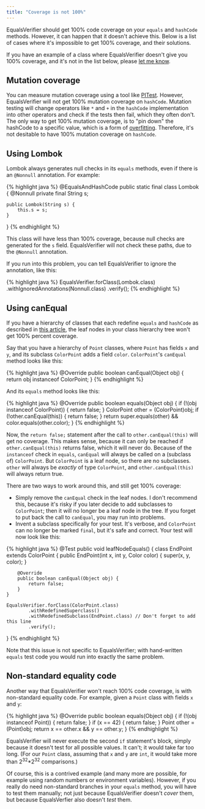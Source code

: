 ```yaml
---
title: "Coverage is not 100%"
---
```

EqualsVerifier should get 100% code coverage on your `equals` and `hashCode` methods. However, it can happen that it doesn't achieve this. Below is a list of cases where it's impossible to get 100% coverage, and their solutions.

If you have an example of a class where EqualsVerifier doesn't give you 100% coverage, and it's not in the list below, please [let me know](/equalsverifier/help).


Mutation coverage
---
You can measure mutation coverage using a tool like [PITest](http://pitest.org/). However, EqualsVerifier will not get 100% mutation coverage on `hashCode`. Mutation testing will change operators like `*` and `+` in the `hashCode` implementation into other operators and check if the tests then fail, which they often don't. The only way to get 100% mutation coverage, is to "pin down" the hashCode to a specific value, which is a form of [overfitting](https://en.wikipedia.org/wiki/Overfitting). Therefore, it's not desitable to have 100% mutation coverage on `hashCode`.


Using Lombok
---
Lombok always generates null checks in its `equals` methods, even if there is an `@Nonnull` annotation. For example:

{% highlight java %}
@EqualsAndHashCode
public static final class Lombok {
    @Nonnull
    private final String s;

    public Lombok(String s) {
        this.s = s;
    }
}
{% endhighlight %}

This class will have less than 100% coverage, because null checks are generated for the `s` field. EqualsVerifier will not check these paths, due to the `@Nonnull` annotation.

If you run into this problem, you can tell EqualsVerifier to ignore the annotation, like this:

{% highlight java %}
EqualsVerifier.forClass(Lombok.class)
    .withIgnoredAnnotations(Nonnull.class)
    .verify();
{% endhighlight %}


Using canEqual
---
If you have a hierarchy of classes that each redefine `equals` and `hashCode` as described in [this article](http://www.artima.com/lejava/articles/equality.html), the leaf nodes in your class hierarchy tree won't get 100% percent coverage.

Say that you have a hierarchy of `Point` classes, where `Point` has fields `x` and `y`, and its subclass `ColorPoint` adds a field `color`. `ColorPoint`'s `canEqual` method looks like this:

{% highlight java %}
@Override
public boolean canEqual(Object obj) {
    return obj instanceof ColorPoint;
}
{% endhighlight %}

And its `equals` method looks like this:

{% highlight java %}
@Override
public boolean equals(Object obj) {
    if (!(obj instanceof ColorPoint)) {
        return false;
    }
    ColorPoint other = (ColorPoint)obj;
    if (!other.canEqual(this)) {
        return false;
    }
    return super.equals(other) && color.equals(other.color);
}
{% endhighlight %}

Now, the `return false;` statement after the call to `other.canEqual(this)` will get no coverage. This makes sense, because it can only be reached if `other.canEqual(this)` returns false, which it will never do. Because of the `instanceof` check in `equals`, `canEqual` will always be called on a (subclass of) `ColorPoint`. But `ColorPoint` is a leaf node, so there are no subclasses. `other` will always be _exactly_ of type `ColorPoint`, and `other.canEqual(this)` will always return true.

There are two ways to work around this, and still get 100% coverage:

* Simply remove the `canEqual` check in the leaf nodes. I don't recommend this, because it's risky if you later decide to add subclasses to `ColorPoint`; then it will no longer be a leaf node in the tree. If you forget to put back the call to `canEqual`, you may run into problems.
* Invent a subclass specifically for your test. It's verbose, and `ColorPoint` can no longer be marked `final`, but it's safe and correct. Your test will now look like this:

{% highlight java %}
@Test
public void leafNodeEquals() {
    class EndPoint extends ColorPoint {
        public EndPoint(int x, int y, Color color) {
            super(x, y, color);
        }

        @Override
        public boolean canEqual(Object obj) {
            return false;
        }
    }

    EqualsVerifier.forClass(ColorPoint.class)
            .withRedefinedSuperclass()
            .withRedefinedSubclass(EndPoint.class) // Don't forget to add this line
            .verify();
}
{% endhighlight %}

Note that this issue is not specific to EqualsVerifier; with hand-written `equals` test code you would run into exactly the same problem.


Non-standard equality code
---
Another way that EqualsVerifier won't reach 100% code coverage, is with non-standard equality code. For example, given a `Point` class with fields `x` and `y`:

{% highlight java %}
@Override
public boolean equals(Object obj) {
    if (!(obj instanceof Point)) {
        return false;
    }
    if (x == 42) {
        return false;
    }
    Point other = (Point)obj;
    return x == other.x && y == other.y;
}
{% endhighlight %}

EqualsVerifier will never execute the second `if` statement's block, simply because it doesn't test for all possible values. It can't; it would take far too long. (For our `Point` class, assuming that `x` and `y` are `int`, it would take more than 2<sup>32</sup>*2<sup>32</sup> comparisons.)

Of course, this is a contrived example (and many more are possible, for example using random numbers or environment variables). However, if you really do need non-standard branches in your `equals` method, you will have to test them manually; not just because EqualsVerifier doesn't _cover_ them, but because EqualsVerfier also doesn't _test_ them.

